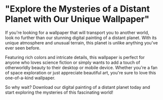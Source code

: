 <!--
Write me markdown content of website with wallpaper:

"A digital painting of a distant planet, with a unique atmosphere and unusual terrain."

The header of the page should not be copy of the text but rather a real content of the website which is using this wallpaper.
-->

<!--font:Poppins-->

# "Explore the Mysteries of a Distant Planet with Our Unique Wallpaper"

If you're looking for a wallpaper that will transport you to another world, look no further than our stunning digital painting of a distant planet. With its unique atmosphere and unusual terrain, this planet is unlike anything you've ever seen before.

Featuring rich colors and intricate details, this wallpaper is perfect for anyone who loves science fiction or simply wants to add a touch of otherworldly beauty to their desktop or mobile device. Whether you're a fan of space exploration or just appreciate beautiful art, you're sure to love this one-of-a-kind wallpaper.

So why wait? Download our digital painting of a distant planet today and start exploring the mysteries of this fascinating world!
